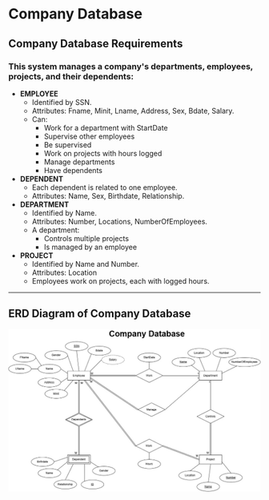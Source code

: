 ﻿# Company Database

## Company Database Requirements

### This system manages a company's departments, employees, projects, and their dependents: 

- **EMPLOYEE**
	- Identified by SSN.
	- Attributes: Fname, Minit, Lname, Address, Sex, Bdate, Salary.
	- Can:
		- Work for a department with StartDate
		- Supervise other employees
		- Be supervised
		- Work on projects with hours logged
		- Manage departments
		- Have dependents
- **DEPENDENT**
	- Each dependent is related to one employee.
	- Attributes: Name, Sex, Birthdate, Relationship.
- **DEPARTMENT**
	- Identified by Name.
	- Attributes: Number, Locations, NumberOfEmployees.
	- A department: 
		- Controls multiple projects 
		- Is managed by an employee
- **PROJECT**
	- Identified by Name and Number.
	- Attributes: Location
	- Employees work on projects, each with logged hours.
---------------------

## ERD Diagram of Company Database

![ERD Diagram of Company Database](./images/CompanyDatabase.jpg)